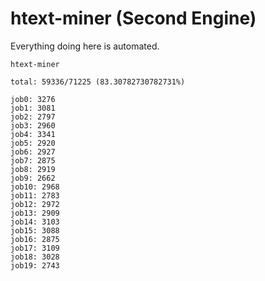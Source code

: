 # htext-miner (Second Engine)

Everything doing here is automated.

```
htext-miner

total: 59336/71225 (83.30782730782731%)

job0: 3276
job1: 3081
job2: 2797
job3: 2960
job4: 3341
job5: 2920
job6: 2927
job7: 2875
job8: 2919
job9: 2662
job10: 2968
job11: 2783
job12: 2972
job13: 2909
job14: 3103
job15: 3088
job16: 2875
job17: 3109
job18: 3028
job19: 2743
```